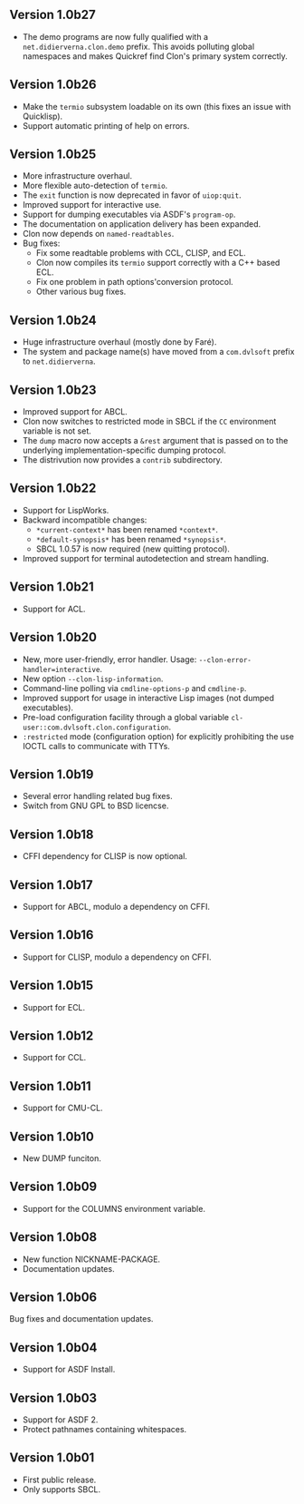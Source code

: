 ## Version 1.0b27
- The demo programs are now fully qualified with a `net.didierverna.clon.demo`
  prefix. This avoids polluting global namespaces and makes Quickref find
  Clon's primary system correctly.

## Version 1.0b26
- Make the `termio` subsystem loadable on its own (this fixes an issue with
  Quicklisp).
- Support automatic printing of help on errors.

## Version 1.0b25
- More infrastructure overhaul.
- More flexible auto-detection of `termio`.
- The `exit` function is now deprecated in favor of `uiop:quit`.
- Improved support for interactive use.
- Support for dumping executables via ASDF's `program-op`.
- The documentation on application delivery has been expanded.
- Clon now depends on `named-readtables`.
- Bug fixes:
  * Fix some readtable problems with CCL, CLISP, and ECL.
  * Clon now compiles its `termio` support correctly with a C++ based ECL.
  * Fix one problem in path options'conversion protocol.
  * Other various bug fixes.

## Version 1.0b24
- Huge infrastructure overhaul (mostly done by Faré).
- The system and package name(s) have moved from a `com.dvlsoft` prefix to
  `net.didierverna`.

## Version 1.0b23
- Improved support for ABCL.
- Clon now switches to restricted mode in SBCL if the `CC` environment
  variable is not set.
- The `dump` macro now accepts a `&rest` argument that is passed on to the
  underlying implementation-specific dumping protocol.
- The distrivution now provides a `contrib` subdirectory.

## Version 1.0b22
- Support for LispWorks.
- Backward incompatible changes:
  * `*current-context*` has been renamed `*context*`.
  * `*default-synopsis*` has been renamed `*synopsis*`.
  * SBCL 1.0.57 is now required (new quitting protocol).
- Improved support for terminal autodetection and stream handling.

## Version 1.0b21
- Support for ACL.

## Version 1.0b20
- New, more user-friendly, error handler.
  Usage: `--clon-error-handler=interactive`.
- New option `--clon-lisp-information`.
- Command-line polling via `cmdline-options-p` and `cmdline-p`.
- Improved support for usage in interactive Lisp images (not dumped
  executables).
- Pre-load configuration facility through a global variable
  `cl-user::com.dvlsoft.clon.configuration`.
- `:restricted` mode (configuration option) for explicitly prohibiting the use
  IOCTL calls to communicate with TTYs.

## Version 1.0b19
- Several error handling related bug fixes.
- Switch from GNU GPL to BSD licencse.

## Version 1.0b18
- CFFI dependency for CLISP is now optional.

## Version 1.0b17
- Support for ABCL, modulo a dependency on CFFI.

## Version 1.0b16
- Support for CLISP, modulo a dependency on CFFI.

## Version 1.0b15
- Support for ECL.

## Version 1.0b12
- Support for CCL.

## Version 1.0b11
- Support for CMU-CL.

## Version 1.0b10
- New DUMP funciton.

## Version 1.0b09
- Support for the COLUMNS environment variable.

## Version 1.0b08
- New function NICKNAME-PACKAGE.
- Documentation updates.

## Version 1.0b06
Bug fixes and documentation updates.

## Version 1.0b04
- Support for ASDF Install.

## Version 1.0b03
- Support for ASDF 2.
- Protect pathnames containing whitespaces.

## Version 1.0b01
- First public release.
- Only supports SBCL.
